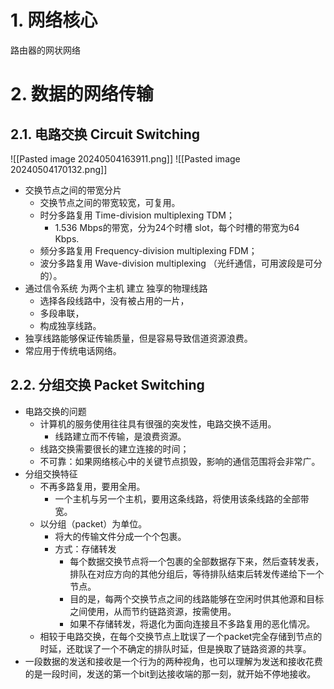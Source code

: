# 1. 网络核心
路由器的网状网络
# 2. 数据的网络传输
## 2.1. 电路交换 Circuit Switching
![[Pasted image 20240504163911.png]]
![[Pasted image 20240504170132.png]]
- 交换节点之间的带宽分片
	- 交换节点之间的带宽较宽，可复用。
	- 时分多路复用 Time-division multiplexing TDM；
		- 1.536 Mbps的带宽，分为24个时槽 slot，每个时槽的带宽为64 Kbps.
	- 频分多路复用 Frequency-division multiplexing FDM；
	- 波分多路复用 Wave-division multiplexing （光纤通信，可用波段是可分的）。
- 通过信令系统 为两个主机 建立 独享的物理线路
	- 选择各段线路中，没有被占用的一片，
	- 多段串联，
	- 构成独享线路。
- 独享线路能够保证传输质量，但是容易导致信道资源浪费。
- 常应用于传统电话网络。
## 2.2. 分组交换 Packet Switching
- 电路交换的问题
	- 计算机的服务使用往往具有很强的突发性，电路交换不适用。
		- 线路建立而不传输，是浪费资源。
	- 线路交换需要很长的建立连接的时间；
	- 不可靠：如果网络核心中的关键节点损毁，影响的通信范围将会非常广。
- 分组交换特征
	- 不再多路复用，要用全用。
		- 一个主机与另一个主机，要用这条线路，将使用该条线路的全部带宽。
	- 以分组（packet）为单位。
		- 将大的传输文件分成一个个包裹。
		- 方式：存储转发
			- 每个数据交换节点将一个包裹的全部数据存下来，然后查转发表，排队在对应方向的其他分组后，等待排队结束后转发传递给下一个节点。
			- 目的是，每两个交换节点之间的线路能够在空闲时供其他源和目标之间使用，从而节约链路资源，按需使用。
			- 如果不存储转发，将退化为面向连接且不多路复用的恶化情况。
	- 相较于电路交换，在每个交换节点上耽误了一个packet完全存储到节点的时延，还耽误了一个不确定的排队时延，但是换取了链路资源的共享。
- 一段数据的发送和接收是一个行为的两种视角，也可以理解为发送和接收花费的是一段时间，发送的第一个bit到达接收端的那一刻，就开始不停地接收。
